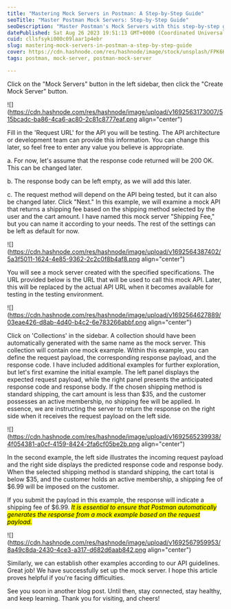 ```yaml
---
title: "Mastering Mock Servers in Postman: A Step-by-Step Guide"
seoTitle: "Master Postman Mock Servers: Step-by-Step Guide"
seoDescription: "Master Postman's Mock Servers with this step-by-step guide: create, configure, and test API responses for various scenarios to streamline development"
datePublished: Sat Aug 26 2023 19:51:13 GMT+0000 (Coordinated Universal Time)
cuid: cllsfsyki000c09laar1p4ebr
slug: mastering-mock-servers-in-postman-a-step-by-step-guide
cover: https://cdn.hashnode.com/res/hashnode/image/stock/unsplash/FPK6K5OUFVA/upload/791978ba30159586cbd0aedb26479318.jpeg
tags: postman, mock-server, postman-mock-server

---
```


Click on the "Mock Servers" button in the left sidebar, then click the "Create Mock Server" button.

![](https://cdn.hashnode.com/res/hashnode/image/upload/v1692563173007/515bcadc-ba86-4ca6-ac80-2c81c8777eaf.png align="center")

Fill in the 'Request URL' for the API you will be testing. The API architecture or development team can provide this information. You can change this later, so feel free to enter any value you believe is appropriate.

a. For now, let's assume that the response code returned will be 200 OK. This can be changed later.

b. The response body can be left empty, as we will add this later.

c. The request method will depend on the API being tested, but it can also be changed later. Click "Next." In this example, we will examine a mock API that returns a shipping fee based on the shipping method selected by the user and the cart amount. I have named this mock server "Shipping Fee," but you can name it according to your needs. The rest of the settings can be left as default for now.

![](https://cdn.hashnode.com/res/hashnode/image/upload/v1692564387402/5a3f5011-1624-4e85-9362-2c2c0f8b4af8.png align="center")

You will see a mock server created with the specified specifications. The URL provided below is the URL that will be used to call this mock API. Later, this will be replaced by the actual API URL when it becomes available for testing in the testing environment.

![](https://cdn.hashnode.com/res/hashnode/image/upload/v1692564627889/03eae426-d8ab-4d40-b4c2-6e783266abbf.png align="center")

Click on 'Collections' in the sidebar. A collection should have been automatically generated with the same name as the mock server. This collection will contain one mock example. Within this example, you can define the request payload, the corresponding response payload, and the response code. I have included additional examples for further exploration, but let's first examine the initial example. The left panel displays the expected request payload, while the right panel presents the anticipated response code and response body. If the chosen shipping method is standard shipping, the cart amount is less than $35, and the customer possesses an active membership, no shipping fee will be applied. In essence, we are instructing the server to return the response on the right side when it receives the request payload on the left side.

![](https://cdn.hashnode.com/res/hashnode/image/upload/v1692565239938/4f054381-a0cf-4159-8424-2fa6cf05be2b.png align="center")

In the second example, the left side illustrates the incoming request payload and the right side displays the predicted response code and response body. When the selected shipping method is standard shipping, the cart total is below $35, and the customer holds an active membership, a shipping fee of $6.99 will be imposed on the customer.

If you submit the payload in this example, the response will indicate a shipping fee of $6.99. *<mark>It is essential to ensure that Postman automatically generates the response from a mock example based on the request payload.</mark>*

![](https://cdn.hashnode.com/res/hashnode/image/upload/v1692567959953/8a49c8da-2430-4ce3-a317-d682d6aab842.png align="center")

Similarly, we can establish other examples according to our API guidelines. Great job! We have successfully set up the mock server. I hope this article proves helpful if you're facing difficulties.

See you soon in another blog post. Until then, stay connected, stay healthy, and keep learning. Thank you for visiting, and cheers!